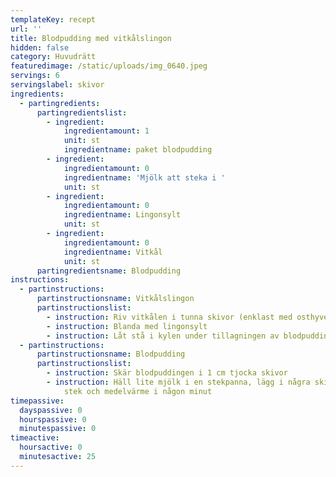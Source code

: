 ```yaml
---
templateKey: recept
url: ''
title: Blodpudding med vitkålslingon
hidden: false
category: Huvudrätt
featuredimage: /static/uploads/img_0640.jpeg
servings: 6
servingslabel: skivor
ingredients:
  - partingredients:
      partingredientslist:
        - ingredient:
            ingredientamount: 1
            unit: st
            ingredientname: paket blodpudding
        - ingredient:
            ingredientamount: 0
            ingredientname: 'Mjölk att steka i '
            unit: st
        - ingredient:
            ingredientamount: 0
            ingredientname: Lingonsylt
            unit: st
        - ingredient:
            ingredientamount: 0
            ingredientname: Vitkål
            unit: st
      partingredientsname: Blodpudding
instructions:
  - partinstructions:
      partinstructionsname: Vitkålslingon
      partinstructionslist:
        - instruction: Riv vitkålen i tunna skivor (enklast med osthyvel)
        - instruction: Blanda med lingonsylt
        - instruction: Låt stå i kylen under tillagningen av blodpuddingen
  - partinstructions:
      partinstructionsname: Blodpudding
      partinstructionslist:
        - instruction: Skär blodpuddingen i 1 cm tjocka skivor
        - instruction: Häll lite mjölk i en stekpanna, lägg i några skivor blodpudding och
            stek och medelvärme i någon minut
timepassive:
  dayspassive: 0
  hourspassive: 0
  minutespassive: 0
timeactive:
  hoursactive: 0
  minutesactive: 25
---
```

